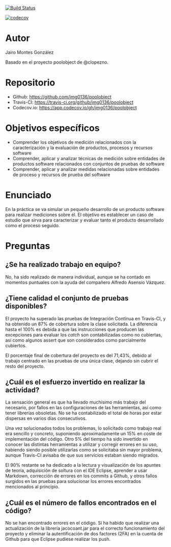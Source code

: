 [![Build Status](https://travis-ci.org/jmg0136/poolobject.svg?branch=master)](https://travis-ci.org/jmg0136/poolobject)

[![codecov](https://codecov.io/gh/jmg0136/poolobject/branch/master/graph/badge.svg?token=0SYIA0MNCO)](https://codecov.io/gh/jmg0136/poolobject)

Autor
=====

Jairo Montes González

Basado en el proyecto poolobject de @clopezno.

Repositorio
===========

- Github:		https://github.com/jmg0136/poolobject
- Travis-CI:	https://travis-ci.org/github/jmg0136/poolobject
- Codecov.io:	https://app.codecov.io/gh/jmg0136/poolobject


Objetivos específicos
=====================

- Comprender los objetivos de medición relacionados con la caracterización y la evaluación de productos, procesos y recursos software
- Comprender, aplicar y analizar técnicas de medición sobre entidades de productos software relacionados con conjuntos de pruebas de software
- Comprender, aplicar y analizar medidas relacionadas sobre entidades de proceso y recursos de prueba del software

Enunciado
=========

En la práctica se va simular un pequeño desarrollo de un producto software para realizar mediciones sobre él.
El objetivo es establecer un caso de estudio que sirva para caracterizar y evaluar tanto el producto desarrollado como el proceso seguido.

Preguntas
=========

## ¿Se ha realizado trabajo en equipo?

No, ha sido realizado de manera individual, aunque se ha contado en momentos puntuales con la ayuda del compañero Alfredo Asensio Vázquez.

## ¿Tiene calidad el conjunto de pruebas disponibles?

El proyecto ha superado las pruebas de Integración Contínua en Travis-CI, y ha obtenido un 87% de cobertura sobre la clase solicitada. La diferencia hasta el 100% es debida a que las instrucciones que producen las excepciones para evaluar los *catch* son contabilizadas como no cubiertas, así como algunos assert que son considerados como parcialmente cubiertos.

El porcentaje final de cobertura del proyecto es del 71,43%, debido al trabajo centrado en las pruebas de una única clase, dejando sin cubrir el resto del proyecto.

## ¿Cuál es el esfuerzo invertido en realizar la actividad?

La sensación general es que ha llevado muchísimo más trabajo del necesario, por fallos en las configuraciones de las herramientas, así como tener librerías obsoletas. No se ha contabilizado el total de horas por estar dispersas en varios días consecutivos.

Una vez solucionados todos los problemas, lo solicitado como trabajo real era sencillo y concreto, suponiendo aproximadamente un 15% en coste de implementación del código. Otro 5% del tiempo ha sido invertido en conocer las distintas herramientas a utilizar y corregir errores en su uso, habiendo siendo posible utilizarlas como se solicitaba sin mayor problema, aunque Travis-CI avisaba de que sus servicios estaban siendo migrados.

El 90% restante se ha dedicado a la lectura y visualización de los apuntes de teoría, adquisición de soltura con el IDE Eclipse, aprender a usar Markdown, corrección de errores en los commits a Github, y otros fallos surgidos en las pruebas para solucionar los errores encontrados mencionados al principio.

## ¿Cuál es el número de fallos encontrados en el código?

No se han encontrado errores en el código. Sí ha habido que realizar una actualización de la librería jacocoant.jar para el correcto funcionamiento del proyecto y eliminar la autentificación de dos factores (2FA) en la cuenta de Github para que Eclipse pudiese realizar los push.
